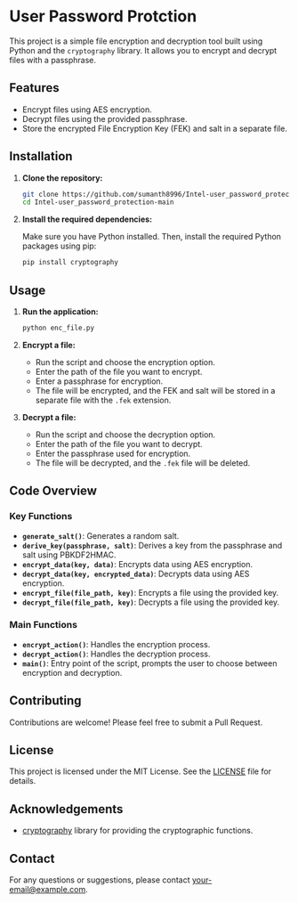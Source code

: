 
# User Password Protction

This project is a simple file encryption and decryption tool built using Python and the `cryptography` library. It allows you to encrypt and decrypt files with a passphrase.

## Features

- Encrypt files using AES encryption.
- Decrypt files using the provided passphrase.
- Store the encrypted File Encryption Key (FEK) and salt in a separate file.

## Installation

1. **Clone the repository:**

    ```sh
    git clone https://github.com/sumanth8996/Intel-user_password_protection.git
    cd Intel-user_password_protection-main
    ```

2. **Install the required dependencies:**

    Make sure you have Python installed. Then, install the required Python packages using pip:

    ```sh
    pip install cryptography
    ```

## Usage

1. **Run the application:**

    ```sh
    python enc_file.py
    ```

2. **Encrypt a file:**

    - Run the script and choose the encryption option.
    - Enter the path of the file you want to encrypt.
    - Enter a passphrase for encryption.
    - The file will be encrypted, and the FEK and salt will be stored in a separate file with the `.fek` extension.

3. **Decrypt a file:**

    - Run the script and choose the decryption option.
    - Enter the path of the file you want to decrypt.
    - Enter the passphrase used for encryption.
    - The file will be decrypted, and the `.fek` file will be deleted.

## Code Overview

### Key Functions

- **`generate_salt()`**: Generates a random salt.
- **`derive_key(passphrase, salt)`**: Derives a key from the passphrase and salt using PBKDF2HMAC.
- **`encrypt_data(key, data)`**: Encrypts data using AES encryption.
- **`decrypt_data(key, encrypted_data)`**: Decrypts data using AES encryption.
- **`encrypt_file(file_path, key)`**: Encrypts a file using the provided key.
- **`decrypt_file(file_path, key)`**: Decrypts a file using the provided key.

### Main Functions

- **`encrypt_action()`**: Handles the encryption process.
- **`decrypt_action()`**: Handles the decryption process.
- **`main()`**: Entry point of the script, prompts the user to choose between encryption and decryption.

## Contributing

Contributions are welcome! Please feel free to submit a Pull Request.

## License

This project is licensed under the MIT License. See the [LICENSE](LICENSE) file for details.

## Acknowledgements

- [cryptography](https://cryptography.io/en/latest/) library for providing the cryptographic functions.

## Contact

For any questions or suggestions, please contact [your-email@example.com](mailto:skallaha@gittam.in).

